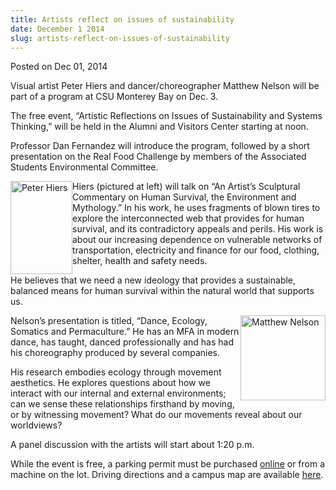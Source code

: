 ```yaml
---
title: Artists reflect on issues of sustainability
date: December 1 2014
slug: artists-reflect-on-issues-of-sustainability
---
```


  



<span class="date">Posted on Dec 01, 2014    </span>
<p>Visual artist Peter Hiers and dancer/choreographer Matthew
Nelson will be part of a program at CSU Monterey Bay on Dec. 3.</p>
<p>The free event, &#x201C;Artistic Reflections on Issues of
Sustainability and Systems Thinking,&#x201D; will be held in the Alumni
and Visitors Center starting at noon.</p>
<p>Professor Dan Fernandez will introduce the program, followed by
a short presentation on the Real Food Challenge by members of the
Associated Students Environmental Committee.</p>
<p><img alt="Peter Hiers" src="https://news.csumb.edu/sites/default/files/65/attachments/news/images/peter-photo-1.png" style="width:99px; height:149px; float:left">Hiers (pictured at
left) will talk on &#x201C;An Artist&#x2019;s Sculptural Commentary on Human
Survival, the Environment and Mythology.&#x201D; In his work, he uses
fragments of blown tires to explore the interconnected web that
provides for human survival, and its contradictory appeals and
perils. His work is about our increasing dependence on vulnerable
networks of transportation, electricity and finance for our food,
clothing, shelter, health and safety needs.</img></p>
<p>He believes that we need a new ideology that provides a
sustainable, balanced means for human survival within the natural
world that supports us.</p>
<p><img alt="Matthew Nelson" src="https://news.csumb.edu/sites/default/files/65/attachments/news/images/nelson.jpg" style="width:136px; height:136px; float:right">Nelson&#x2019;s
presentation is titled, &#x201C;Dance, Ecology, Somatics and
Permaculture.&#x201D; He has an MFA in modern dance, has taught, danced
professionally and has had his choreography produced by several
companies.</img></p>
<p>His research embodies ecology through movement aesthetics. He
explores questions about how we interact with our internal and
external environments; can we sense these relationships firsthand
by moving, or by witnessing movement? What do our movements reveal
about our worldviews?</p>
<p>A panel discussion with the artists will start about 1:20
p.m.</p>
<p>While the event is free, a parking permit must be purchased
<a href="https://parking.csumb.edu/buy-permit" rel="nofollow">online</a> or from a machine on the lot. Driving
directions and a campus map are available <a href="https://csumb.edu/maps" rel="nofollow">here</a>.</p>
<p>&#xA0;</p>





 
